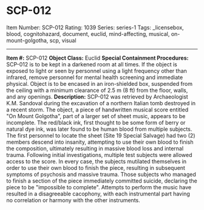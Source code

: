 # SCP-012
Item Number: SCP-012
Rating: 1039
Series: series-1
Tags: _licensebox, blood, cognitohazard, document, euclid, mind-affecting, musical, on-mount-golgotha, scp, visual

---

**Item #:** SCP-012
**Object Class:** Euclid
**Special Containment Procedures:** SCP-012 is to be kept in a darkened room at all times. If the object is exposed to light or seen by personnel using a light frequency other than infrared, remove personnel for mental health screening and immediate physical. Object is to be encased in an iron-shielded box, suspended from the ceiling with a minimum clearance of 2.5 m (8 ft) from the floor, walls, and any openings.
**Description:** SCP-012 was retrieved by Archaeologist K.M. Sandoval during the excavation of a northern Italian tomb destroyed in a recent storm. The object, a piece of handwritten musical score entitled "On Mount Golgotha", part of a larger set of sheet music, appears to be incomplete. The red/black ink, first thought to be some form of berry or natural dye ink, was later found to be human blood from multiple subjects. The first personnel to locate the sheet (Site 19 Special Salvage) had two (2) members descend into insanity, attempting to use their own blood to finish the composition, ultimately resulting in massive blood loss and internal trauma.
Following initial investigations, multiple test subjects were allowed access to the score. In every case, the subjects mutilated themselves in order to use their own blood to finish the piece, resulting in subsequent symptoms of psychosis and massive trauma. Those subjects who managed to finish a section of the piece immediately committed suicide, declaring the piece to be "impossible to complete". Attempts to perform the music have resulted in a disagreeable cacophony, with each instrumental part having no correlation or harmony with the other instruments.